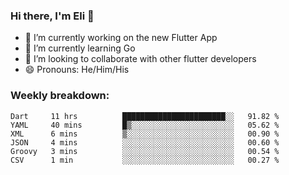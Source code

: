 ### Hi there, I'm Eli 👋
- 🔭 I’m currently working on the new Flutter App
- 🌱 I’m currently learning Go
- 🦄 I’m looking to collaborate with other flutter developers
- 😄 Pronouns: He/Him/His

### Weekly breakdown:
<!--START_SECTION:waka-->

```text
Dart     11 hrs          ███████████████████████░░   91.82 %
YAML     40 mins         █▒░░░░░░░░░░░░░░░░░░░░░░░   05.62 %
XML      6 mins          ▒░░░░░░░░░░░░░░░░░░░░░░░░   00.90 %
JSON     4 mins          ░░░░░░░░░░░░░░░░░░░░░░░░░   00.60 %
Groovy   3 mins          ░░░░░░░░░░░░░░░░░░░░░░░░░   00.54 %
CSV      1 min           ░░░░░░░░░░░░░░░░░░░░░░░░░   00.27 %
```

<!--END_SECTION:waka-->
